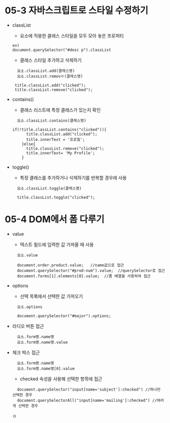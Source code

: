 # 05-3 자바스크립트로 스타일 수정하기
- classList
  - 요소에 적용한 클래스 스타일을 모두 모아 놓은 프로퍼티
  ````
  ex)
  document.querySelector("#desc p").classList
  ```` 
  - 클래스 스타일 추가하고 삭제하기
  ````
    요소.classList.add(클래스명)
    요소.classList.removㅇ(클래스명)
  
   title.classList.add("clicked");
   title.classList.remove("clicked");
  ````
  
- contains()
  - 클래스 리스트에 특정 클래스가 있는지 확인
  ````
    요소.classList.contains(클래스명)
  
  if(!title.classList.contains("clicked")){
        title.classList.add("clicked");
        title.innerText = '프로필';
      }else{
        title.classList.remove("clicked");
        title.innerText= 'My Profile';
      }
  ````

- toggle()
  - 특정 클래스를 추가하거나 삭제하기를 반복할 경우에 사용
  ````
    요소.classList.toggle(클래스명)
  
    title.classList.toggle("clicked");
  ````

# 05-4 DOM에서 폼 다루기

- value
  - 텍스트 필드에 입력한 값 가져올 때 사용
  ````
    요소.value
  
    document.order.product.value;	//name값으로 접근
    document.querySelector("#prod-num").value;	//querySelector로 접근
    document.forms[1].elements[0].value;  //폼 배열을 사용하여 접근
  ````

- options
  - 선택 목록에서 선택한 값 가져오기
  ````
    요소.options
  
    document.querySelector("#major").options;
  ````

- 라디오 버튼 접근
  ````
    요소.form명.name명
    요소.form명.name명.value
  ````
  
- 체크 박스 접근
  ````
    요소.form명.name명
    요소.form명.name명[0].value
  ````
  - checked 속성을 사용해 선택한 항목에 접근
  ````
    document.querySelector("input[name='subject']:checked") //하나만 선택한 경우
    document.querySelectorAll("input[name='mailing']:checked") //여러개 선택한 경우 
  ````
  ㅇ